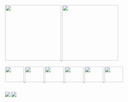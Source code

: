 
<div>
    <a href="https://github.com/jv-monteiro"/>
    <img height="180em" src="https://github-readme-stats.vercel.app/api?username=jv-monteiro&show_icons=true&theme=radical"/>
    <img height="180em" src="https://github-readme-stats.vercel.app/api/top-langs/?username=jv-monteiro&layout=compact&theme=radical"/>
</div>
<br/>
<div>
  <img height="50" width="60" aling="center" src="https://cdn.jsdelivr.net/gh/devicons/devicon/icons/csharp/csharp-original.svg"/>
  <img height="50" width="60" aling="center" src="https://cdn.jsdelivr.net/gh/devicons/devicon/icons/dotnetcore/dotnetcore-original.svg"/>
  <img height="50" width="60" aling="center" src="https://cdn.jsdelivr.net/gh/devicons/devicon/icons/javascript/javascript-original.svg"/>
  <img height="50" width="60" aling="center" src="https://cdn.jsdelivr.net/gh/devicons/devicon/icons/react/react-original-wordmark.svg"/>
  <img height="50" width="60" aling="center" src="https://cdn.jsdelivr.net/gh/devicons/devicon/icons/html5/html5-original.svg"/>
  <img height="50" width="60" aling="center" src="https://cdn.jsdelivr.net/gh/devicons/devicon/icons/css3/css3-original.svg"/>
  
  
</div>

##

<div>
  <a href="mailto:joaomonteiro.art@gmail.com"><img src="https://img.shields.io/badge/Gmail-D14836?style=for-the-badge&logo=gmail&logoColor=white" target:"_blank"></a>
  <a href="https://www.linkedin.com/in/jvmonteiro/"><img src="https://img.shields.io/badge/LinkedIn-0077B5?style=for-the-badge&logo=linkedin&logoColor=white" target:"_blank"></a>
</div>
